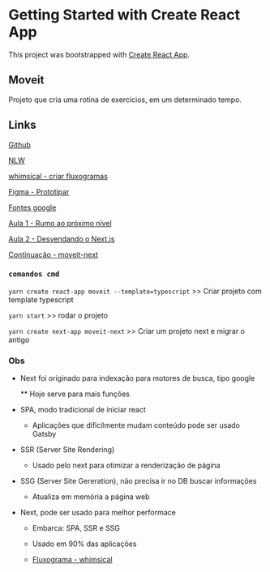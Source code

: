 # Getting Started with Create React App

This project was bootstrapped with [Create React App](https://github.com/facebook/create-react-app).

## Moveit

Projeto que cria uma rotina de exercícios, em um determinado tempo.

## Links

[Github](https://github.com/ederpbj/moveit)

[NLW](https://nextlevelweek.com/episodios/react/1/edicao/4?utm_source=convertkit&utm_medium=email&utm_campaign=NLW4+Aulas+dispon%C3%ADveis&utm_term=Leads+cadastrados&utm_content=Aula+01+React)

[whimsical - criar fluxogramas](https://whimsical.com/MJrLar3fMC9vvTzVBxHMxZ)

[Figma - Prototipar](https://www.figma.com/file/W62VId1hckJ2uMHfKg4XNj/Move.it-1.0-(Copy)?node-id=160%3A2761)

[Fontes google](https://fonts.google.com/)

[Aula 1 - Rumo ao próximo nível](https://www.youtube.com/watch?v=XDFlV76UJuA&feature=emb_title&ab_channel=DiegoFernandes)

[Aula 2 - Desvendando o Next.js](https://www.youtube.com/watch?v=7ceWRavb6Ac&feature=emb_title&ab_channel=DiegoFernandes)

[Continuação - moveit-next](https://github.com/ederpbj/moveit-next)

### `comandos cmd`

`yarn create react-app moveit --template=typescript` >> Criar projeto com template typescript

`yarn start` >> rodar o projeto

`yarn create next-app moveit-next` >> Criar um projeto next e migrar o antigo

### Obs

* Next foi originado para indexação para motores de busca, tipo google
    
    ** Hoje serve para mais funções

* SPA, modo tradicional de iniciar react

    * Aplicações que dificilmente mudam conteúdo pode ser usado Gatsby

* SSR (Server Site Rendering)

    * Usado pelo next para otimizar a renderização de página

* SSG (Server Site Gereration), não precisa ir no DB buscar informações

    * Atualiza em memória a página web

* Next, pode ser usado para melhor performace 

    * Embarca: SPA, SSR e SSG

    * Usado em 90% das aplicações

    * [Fluxograma - whimsical](https://whimsical.com/aula-2-EyA57agYrRWExXEKRUd1QK)
